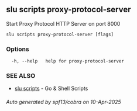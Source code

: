 ## slu scripts proxy-protocol-server

Start Proxy Protocol HTTP Server on port 8000

```
slu scripts proxy-protocol-server [flags]
```

### Options

```
  -h, --help   help for proxy-protocol-server
```

### SEE ALSO

* [slu scripts](slu_scripts.md)	 - Go & Shell Scripts

###### Auto generated by spf13/cobra on 10-Apr-2025
